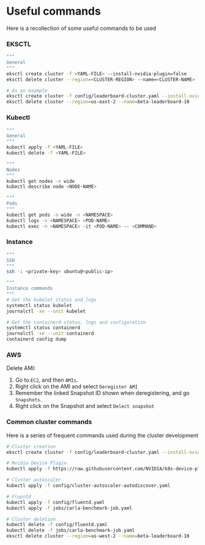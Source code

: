 # Useful commands

Here is a recollection of some useful commands to be used

### EKSCTL

```bash
"""
General
"""
eksctl create cluster -f <YAML-FILE> --install-nvidia-plugin=false
eksctl delete cluster --region=<CLUSTER-REGION> --name=<CLUSTER-NAME>

# As an example
eksctl create cluster -f config/leaderboard-cluster.yaml --install-nvidia-plugin=false
eksctl delete cluster --region=us-east-2 --name=beta-leaderboard-10
```

### Kubectl

```bash
"""
General
"""
kubectl apply -f <YAML-FILE>
kubectl delete -f <YAML-FILE>

"""
Nodes
"""
kubectl get nodes -o wide
kubectl describe node <NODE-NAME>

"""
Pods
"""
kubectl get pods -o wide -n <NAMESPACE>
kubectl logs -n <NAMESPACE> <POD-NAME>
kubectl exec -n <NAMESPACE> -it <POD-NAME> -- <COMMAND>
```

### Instance

```bash
"""
SSH
"""
ssh -i <private-key> ubuntu@<public-ip>

"""
Instance commands
"""
# Get the kubelet status and logs
systemctl status kubelet
journalctl -xe --unit kubelet

# Get the containerd status, logs and configuration
systemctl status containerd
journalctl -xe --unit containerd
containerd config dump
```

### AWS

Delete AMI:
1. Go to `EC2`, and then `AMIs`.
1. Right click on the AMI and select `Deregister AMI`
1. Remember the linked Snapshot ID shown when deregistering, and go `Snapshots`.
1. Right click on the Snapshot and select `Delect snapshot`


### Common cluster commands

Here is a series of frequent commands used during the cluster development

```bash
# Cluster creation
eksctl create cluster -f config/leaderboard-cluster.yaml --install-nvidia-plugin=false

# Nvidia Device Plugin
kubectl apply -f https://raw.githubusercontent.com/NVIDIA/k8s-device-plugin/v0.14.0/nvidia-device-plugin.yml

# Cluster autoscaler
kubectl apply -f config/cluster-autoscaler-autodiscover.yaml

# Fluentd
kubectl apply -f config/fluentd.yaml
kubectl apply -f jobs/carla-benchmark-job.yaml

# Cluster deletion
kubectl delete -f config/fluentd.yaml
kubectl delete -f jobs/carla-benchmark-job.yaml
eksctl delete cluster --region=us-west-2 --name=beta-leaderboard-10
```
